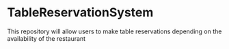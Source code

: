 # TableReservationSystem
This repository will allow users to make table reservations depending on the availability of the restaurant 
